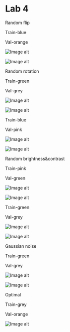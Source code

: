 # Lab 4

Random flip

Train-blue

Val-orange

![Image alt](https://github.com/DmitryLemon/SMOMI/blob/lab3/Graphs/try2%20(why)/4_1-acc.png)

![Image alt](https://github.com/DmitryLemon/SMOMI/blob/lab3/Graphs/try2%20(why)/4_1-loss.png)

Random rotation

Train-green

Val-grey

![Image alt](https://github.com/DmitryLemon/SMOMI/blob/lab3/Graphs/try2%20(why)/4_2-1-acc.png)

![Image alt](https://github.com/DmitryLemon/SMOMI/blob/lab3/Graphs/try2%20(why)/4_2-1-loss.png)

Train-blue

Val-pink

![Image alt](https://github.com/DmitryLemon/SMOMI/blob/lab3/Graphs/try2%20(why)/4_2-3-acc.png)

![Image alt](https://github.com/DmitryLemon/SMOMI/blob/lab3/Graphs/try2%20(why)/4_2-3-loss.png)

Random brightness&contrast

Train-pink

Val-green

![Image alt](https://github.com/DmitryLemon/SMOMI/blob/lab3/Graphs/try2%20(why)/4_3-1-acc.png)

![Image alt](https://github.com/DmitryLemon/SMOMI/blob/lab3/Graphs/try2%20(why)/4_3-1-loss.png)

Train-green

Val-grey

![Image alt](https://github.com/DmitryLemon/SMOMI/blob/lab3/Graphs/try2%20(why)/4_3-2-acc.png)

![Image alt](https://github.com/DmitryLemon/SMOMI/blob/lab3/Graphs/try2%20(why)/4_3-2-loss.png)

Gaussian noise

Train-green

Val-grey

![Image alt](https://github.com/DmitryLemon/SMOMI/blob/lab3/Graphs/try2%20(why)/4_4-acc.png)

![Image alt](https://github.com/DmitryLemon/SMOMI/blob/lab3/Graphs/try2%20(why)/4_4-loss.png)

Optimal

Train-grey

Val-orange

![Image alt](https://github.com/DmitryLemon/SMOMI/blob/lab3/Graphs/try2%20(why)/4_5.png)
